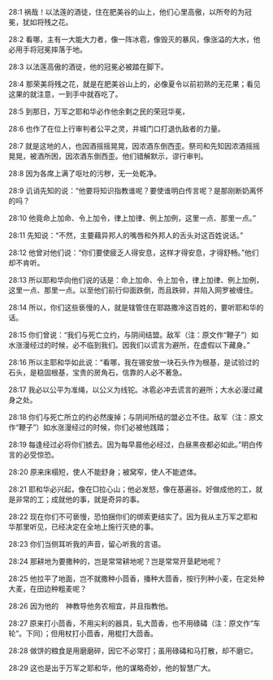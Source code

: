 <a id="1"></a>28:1  祸哉！以法莲的酒徒，住在肥美谷的山上，他们心里高傲，以所夸的为冠冕，犹如将残之花。  

<a id="2"></a>28:2  看哪，主有一大能大力者，像一阵冰雹，像毁灭的暴风，像涨溢的大水，他必用手将冠冕摔落于地。  

<a id="3"></a>28:3  以法莲高傲的酒徒，他的冠冕必被踏在脚下。  

<a id="4"></a>28:4  那荣美将残之花，就是在肥美谷山上的，必像夏令以前初熟的无花果；看见这果的就注意，一到手中就吞吃了。  

<a id="5"></a>28:5  到那日，万军之耶和华必作他余剩之民的荣冠华冕，  

<a id="6"></a>28:6  也作了在位上行审判者公平之灵，并城门口打退仇敌者的力量。  

<a id="7"></a>28:7  就是这地的人，也因酒摇摇晃晃，因浓酒东倒西歪。祭司和先知因浓酒摇摇晃晃，被酒所困，因浓酒东倒西歪。他们错解默示，谬行审判。  

<a id="8"></a>28:8  因为各席上满了呕吐的污秽，无一处乾净。  

<a id="9"></a>28:9  讥诮先知的说：“他要将知识指教谁呢？要使谁明白传言呢？是那刚断奶离怀的吗？  

<a id="10"></a>28:10  他竟命上加命、令上加令，律上加律、例上加例，这里一点、那里一点。”  

<a id="11"></a>28:11  先知说：“不然，主要藉异邦人的嘴唇和外邦人的舌头对这百姓说话。”  

<a id="12"></a>28:12  他曾对他们说：“你们要使疲乏人得安息，这样才得安息，才得舒畅。”他们却不肯听。  

<a id="13"></a>28:13  所以耶和华向他们说的话是：命上加命、令上加令，律上加律、例上加例，这里一点、那里一点。以至他们前行仰面跌倒，而且跌碎，并陷入网罗被缠住。  

<a id="14"></a>28:14  所以，你们这些亵慢的人，就是辖管住在耶路撒冷这百姓的，要听耶和华的话。  

<a id="15"></a>28:15  你们曾说：“我们与死亡立约，与阴间结盟。敌军（注：原文作“鞭子”）如水涨漫经过的时候，必不临到我们。因我们以谎言为避所，在虚假以下藏身。”  

<a id="16"></a>28:16  所以主耶和华如此说：“看哪，我在锡安放一块石头作为根基，是试验过的石头，是稳固根基，宝贵的房角石，信靠的人必不著急。  

<a id="17"></a>28:17  我必以公平为准绳，以公义为线铊。冰雹必冲去谎言的避所；大水必漫过藏身之处。  

<a id="18"></a>28:18  你们与死亡所立的约必然废掉；与阴间所结的盟必立不住。敌军（注：原文作“鞭子”）如水涨漫经过的时候，你们必被他践踏；  

<a id="19"></a>28:19  每逢经过必将你们掳去。因为每早晨他必经过，白昼黑夜都必如此。”明白传言的必受惊恐。  

<a id="20"></a>28:20  原来床榻短，使人不能舒身；被窝窄，使人不能遮体。  

<a id="21"></a>28:21  耶和华必兴起，像在□拉心山；他必发怒，像在基遍谷。好做成他的工，就是非常的工；成就他的事，就是奇异的事。  

<a id="22"></a>28:22  现在你们不可亵慢，恐怕捆你们的绑索更结实了。因为我从主万军之耶和华那里听见，已经决定在全地上施行灭绝的事。  

<a id="23"></a>28:23  你们当侧耳听我的声音，留心听我的言语。  

<a id="24"></a>28:24  那耕地为要撒种的，岂是常常耕地呢？岂是常常开垦耙地呢？  

<a id="25"></a>28:25  他拉平了地面，岂不就撒种小茴香，播种大茴香，按行列种小麦，在定处种大麦，在田边种粗麦呢？  

<a id="26"></a>28:26  因为他的　神教导他务农相宜，并且指教他。  

<a id="27"></a>28:27  原来打小茴香，不用尖利的器具，轧大茴香，也不用碌碡（注：原文作“车轮”。下同）；但用杖打小茴香，用棍打大茴香。  

<a id="28"></a>28:28  做饼的粮食是用磨磨碎，因它不必常打；虽用碌碡和马打散，却不磨它。  

<a id="29"></a>28:29  这也是出于万军之耶和华，他的谋略奇妙，他的智慧广大。  
